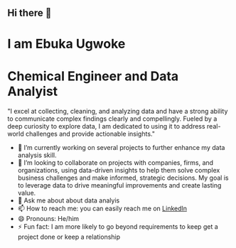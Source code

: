 ## Hi there 👋
# I am Ebuka Ugwoke
# Chemical Engineer and Data Analyist 
"I excel at collecting, cleaning, and analyzing data and have a strong ability to communicate complex findings clearly and compellingly. Fueled by a deep curiosity to explore data, I am dedicated to using it to address real-world challenges and provide actionable insights."
- 🔭 I’m currently working on several projects to further enhance my data analysis skill.
- 👯 I’m looking to collaborate on projects with companies, firms, and organizations, using data-driven insights to help them solve complex business challenges and make informed, strategic decisions. My goal is to leverage data to drive meaningful improvements and create lasting value.  
- 💬 Ask me about about data analyis
- 📫 How to reach me: you can easily reach me on [Linkedln](https://www.linkedin.com/in/ugwokecebuka/)
- 😄 Pronouns: He/him
- ⚡ Fun fact: I am more likely to go beyond requirements to keep get a project done  or keep a relationship 
  
